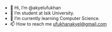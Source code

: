 - 👋 Hi, I’m @akyelufukhan
- 👀 I’m student at Isik University.
- 🌱 I’m currently learning Computer Science.
- 📫 How to reach me ufukhanakyel@gmail.com
